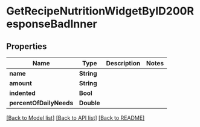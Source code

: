 # GetRecipeNutritionWidgetByID200ResponseBadInner

## Properties
Name | Type | Description | Notes
------------ | ------------- | ------------- | -------------
**name** | **String** |  | 
**amount** | **String** |  | 
**indented** | **Bool** |  | 
**percentOfDailyNeeds** | **Double** |  | 

[[Back to Model list]](../README.md#documentation-for-models) [[Back to API list]](../README.md#documentation-for-api-endpoints) [[Back to README]](../README.md)


